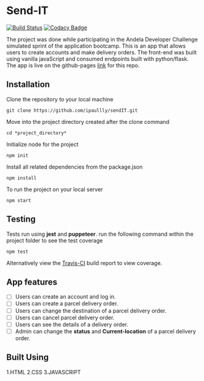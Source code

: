 


# Send-IT   
[![Build Status](https://travis-ci.com/ipaullly/sendIT.svg?branch=ch-test-user-interactions-163458249)](https://travis-ci.com/ipaullly/sendIT) [![Codacy Badge](https://api.codacy.com/project/badge/Grade/d5026cb302e349d7b08580df620e7ecd)](https://www.codacy.com/app/ipaullly/sendIT?utm_source=github.com&amp;utm_medium=referral&amp;utm_content=ipaullly/sendIT&amp;utm_campaign=Badge_Grade)

The project was done while participating in the Andela Developer Challenge simulated sprint of the application bootcamp. 
This is an app that allows users to create accounts and make delivery orders. The front-end was built using vanilla javaScript and consumed endpoints built with python/flask.
The app is live on the github-pages [link](https://ipaullly.github.io/sendIT/index.html) for this repo.
  
## Installation
Clone the repository to your local machine
```
git clone https://github.com/ipaullly/sendIT.git
```
Move into the project directory created after the clone command
```
cd *project_directory*
```
Initialize node for the project

```
npm init
```
Install all related dependencies from the package.json
```
npm install
```
To run the project on your local server
```
npm start
```

## Testing
Tests run using **jest** and **puppeteer**. run the following command within the project folder to see the test coverage
```
npm test
```
Alternatively view the [Travis-CI](https://travis-ci.com/ipaullly/sendIT) build report to view coverage.

## App features
- [ ] Users can create an account and log in.
- [ ] Users can create a parcel delivery order.
- [ ] Users can change the destination of a parcel delivery order.
- [ ] Users can cancel parcel delivery order.
- [ ] Users can see the details of a delivery order.
- [ ] Admin can change the **status** and **Current-location** of a parcel delivery order.

## Built Using
1.HTML
2.CSS
3.JAVASCRIPT
